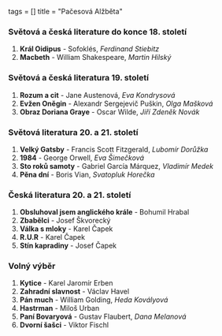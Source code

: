 tags = []
title = "Pačesová Alžběta"

### Světová a česká literature do konce 18. století
1. __Král Oidipus__ - Sofoklés, _Ferdinand Stiebitz_
0. __Macbeth__ - William Shakespeare, _Martin Hilský_

### Světová a česká literatura 19. století
1. __Rozum a cit__ - Jane Austenová, _Eva Kondrysová_
0. __Evžen Oněgin__ - Alexandr Sergejevič Puškin, _Olga Mašková_
0. __Obraz Doriana Graye__ - Oscar Wilde, _Jiří Zdeněk Novák_

### Světová literatura 20. a 21. století
1. __Velký Gatsby__ - Francis Scott Fitzgerald, _Lubomír Dorůžka_
0. __1984__ - George Orwell, _Eva Šimečková_
0. __Sto roků samoty__ - Gabriel García Márquez, _Vladimír Medek_
0. __Pěna dní__ - Boris Vian, _Svatopluk Horečka_

### Česká literatura 20. a 21. století
1. __Obsluhoval jsem anglického krále__ - Bohumil Hrabal
0. __Zbabělci__ - Josef Škvorecký
0. __Válka s mloky__ - Karel Čapek
0. __R.U.R__ - Karel Čapek
0. __Stín kapradiny__ - Josef Čapek

### Volný výběr
1. __Kytice__ - Karel Jaromír Erben
0. __Zahradní slavnost__ - Václav Havel
0. __Pán much__ - William Golding, _Heda Kovályová_
0. __Hastrman__ - Miloš Urban
0. __Paní Bovaryová__ - Gustav Flaubert, _Dana Melanová_
0. __Dvorní šašci__ - Viktor Fischl
